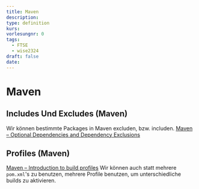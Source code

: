 ```yaml
---
title: Maven
description: 
type: definition
kurs: 
vorlesungnr: 0
tags:
  - FTSE
  - wise2324
draft: false
date:
---
```

# Maven

## Includes Und Excludes (Maven)

Wir können bestimmte Packages in Maven excluden, bzw. includen. [Maven – Optional Dependencies and Dependency Exclusions](https://maven.apache.org/guides/introduction/introduction-to-optional-and-excludes-dependencies.html)

## Profiles (Maven)

[Maven – Introduction to build profiles](https://maven.apache.org/guides/introduction/introduction-to-profiles.html) Wir können auch statt mehrere `pom.xml`'s zu benutzen, mehrere Profile benutzen, um unterschiedliche builds zu aktivieren.